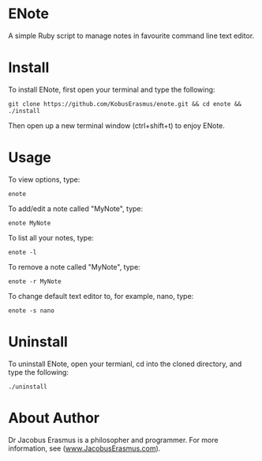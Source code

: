 # ENote
A simple Ruby script to manage notes in favourite command line text editor.

# Install
To install ENote, first open your terminal and type the following:
```
git clone https://github.com/KobusErasmus/enote.git && cd enote && ./install
```
Then open up a new terminal window (ctrl+shift+t) to enjoy ENote.

# Usage
To view options, type:
```
enote
```
To add/edit a note called "MyNote", type:
```
enote MyNote
```
To list all your notes, type:
```
enote -l
```
To remove a note called "MyNote", type:
```
enote -r MyNote
```
To change default text editor to, for example, nano, type:
```
enote -s nano
```

# Uninstall
To uninstall ENote, open your termianl, cd into the cloned directory, and type the following:
```
./uninstall
```

# About Author
Dr Jacobus Erasmus is a philosopher and programmer. For more information, see (www.JacobusErasmus.com).
